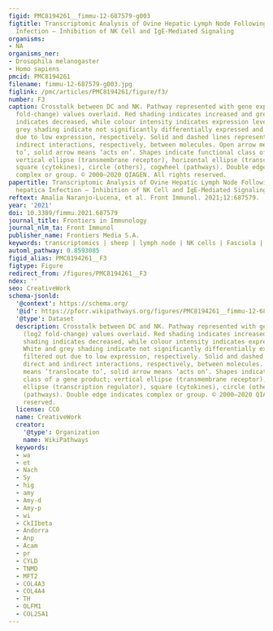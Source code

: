 ```yaml
---
figid: PMC8194261__fimmu-12-687579-g003
figtitle: Transcriptomic Analysis of Ovine Hepatic Lymph Node Following Fasciola hepatica
  Infection – Inhibition of NK Cell and IgE-Mediated Signaling
organisms:
- NA
organisms_ner:
- Drosophila melanogaster
- Homo sapiens
pmcid: PMC8194261
filename: fimmu-12-687579-g003.jpg
figlink: /pmc/articles/PMC8194261/figure/f3/
number: F3
caption: Crosstalk between DC and NK. Pathway represented with gene expression (log2
  fold-change) values overlaid. Red shading indicates increased and green shading
  indicates decreased, while colour intensity indicates expression level. White and
  grey shading indicate not significantly differentially expressed and filtered out
  due to low expression, respectively. Solid and dashed lines represent direct and
  indirect interactions, respectively, between molecules. Open arrow means ‘translocate
  to’, solid arrow means ‘acts on’. Shapes indicate functional class of a gene product;
  vertical ellipse (transmembrane receptor), horizontal ellipse (transcription regulator),
  square (cytokines), circle (others), cogwheel (pathways). Double edge indicates
  complex or group. © 2000–2020 QIAGEN. All rights reserved.
papertitle: Transcriptomic Analysis of Ovine Hepatic Lymph Node Following Fasciola
  hepatica Infection – Inhibition of NK Cell and IgE-Mediated Signaling.
reftext: Amalia Naranjo-Lucena, et al. Front Immunol. 2021;12:687579.
year: '2021'
doi: 10.3389/fimmu.2021.687579
journal_title: Frontiers in Immunology
journal_nlm_ta: Front Immunol
publisher_name: Frontiers Media S.A.
keywords: transcriptomics | sheep | lymph node | NK cells | Fasciola | IgE signalling
automl_pathway: 0.8593085
figid_alias: PMC8194261__F3
figtype: Figure
redirect_from: /figures/PMC8194261__F3
ndex: ''
seo: CreativeWork
schema-jsonld:
  '@context': https://schema.org/
  '@id': https://pfocr.wikipathways.org/figures/PMC8194261__fimmu-12-687579-g003.html
  '@type': Dataset
  description: Crosstalk between DC and NK. Pathway represented with gene expression
    (log2 fold-change) values overlaid. Red shading indicates increased and green
    shading indicates decreased, while colour intensity indicates expression level.
    White and grey shading indicate not significantly differentially expressed and
    filtered out due to low expression, respectively. Solid and dashed lines represent
    direct and indirect interactions, respectively, between molecules. Open arrow
    means ‘translocate to’, solid arrow means ‘acts on’. Shapes indicate functional
    class of a gene product; vertical ellipse (transmembrane receptor), horizontal
    ellipse (transcription regulator), square (cytokines), circle (others), cogwheel
    (pathways). Double edge indicates complex or group. © 2000–2020 QIAGEN. All rights
    reserved.
  license: CC0
  name: CreativeWork
  creator:
    '@type': Organization
    name: WikiPathways
  keywords:
  - wa
  - et
  - Nach
  - Sy
  - hig
  - amy
  - Amy-d
  - Amy-p
  - wi
  - CkIIbeta
  - Andorra
  - Anp
  - Acam
  - pr
  - CYLD
  - TNMD
  - MFT2
  - COL4A3
  - COL4A4
  - TH
  - OLFM1
  - COL25A1
---
```

